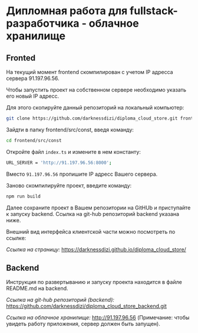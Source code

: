 Дипломная работа для fullstack-разработчика - облачное хранилище
===

## Fronted

На текущий момент frontend скомпилирован с учетом IP адресса сервера 91.197.96.56.

Чтобы запустить проект на собственном сервере необходимо указать его новый IP адресс.

Для этого скопируйте данный репозиторий на локальный компьютер:

```bash
git clone https://github.com/darknessdizi/diploma_cloud_store.git frontend
```

Зайдти в папку frontend/src/const, введя команду:
```bash
cd frontend/src/const
```

Откройте файл `index.ts` и измените в нем константу:
```bash
URL_SERVER = 'http://91.197.96.56:8000';
```
 Вместо `91.197.96.56` пропишите IP адресс Вашего сервера.

Заново скомпилируйте проект, введите команду:
```bash
npm run build
```

Далее сохраните проект в Вашем репозитории на GitHUb и приступайте к запуску backend. Ссылка на git-hub репозиторий backend указана ниже.  

Внешний вид интерфейса клиентской части можно посмотреть по ссылке:

*Ссылка на страницу:* https://darknessdizi.github.io/diploma_cloud_store/

## Backend

Инструкция по развертыванию и запуску проекта находится в файле README.md на backend.

*Ссылка на git-hub репозиторий (backend):* https://github.com/darknessdizi/diploma_cloud_store_backend.git

*Ссылка на облачное хранилище:* http://91.197.96.56 (Примечание: чтобы увидеть работу приложения, сервер должен быть запущен).

